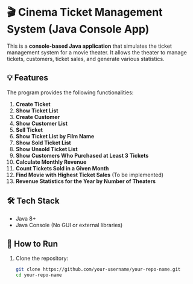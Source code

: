 # 🎬 Cinema Ticket Management System (Java Console App)

This is a **console-based Java application** that simulates the ticket management system for a movie theater. It allows the theater to manage tickets, customers, ticket sales, and generate various statistics.

## 💡 Features

The program provides the following functionalities:

1.  **Create Ticket**  
2.  **Show Ticket List**  
3.  **Create Customer**  
4.  **Show Customer List**  
5.  **Sell Ticket**  
6.  **Show Ticket List by Film Name**  
7.  **Show Sold Ticket List**  
8.  **Show Unsold Ticket List**  
9.  **Show Customers Who Purchased at Least 3 Tickets**  
10.  **Calculate Monthly Revenue**  
11.  **Count Tickets Sold in a Given Month**  
12.  **Find Movie with Highest Ticket Sales** (To be implemented)  
13.  **Revenue Statistics for the Year by Number of Theaters**

## 🛠️ Tech Stack

- Java 8+
- Java Console (No GUI or external libraries)

## 🚀 How to Run

1. Clone the repository:
   ```bash
   git clone https://github.com/your-username/your-repo-name.git
   cd your-repo-name
